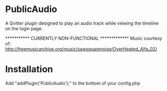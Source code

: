 # PublicAudio
A Qvitter plugin designed to play an audio track while viewing the timeline on the login page.

*********** CURRENTLY NON-FUNCTIONAL *************
Music courtesy of:
http://freemusicarchive.org/music/sawsquarenoise/OverHeated_Alfa_02/

Installation
============
Add "addPlugin('PublicAudio');"
to the bottom of your config.php
